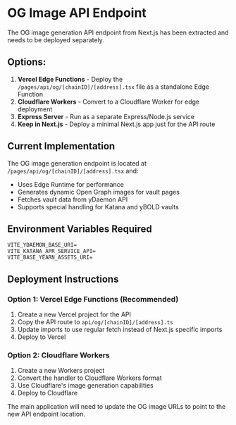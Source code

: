 # OG Image API Endpoint

The OG image generation API endpoint from Next.js has been extracted and needs to be deployed separately.

## Options:

1. **Vercel Edge Functions** - Deploy the `/pages/api/og/[chainID]/[address].tsx` file as a standalone Edge Function
2. **Cloudflare Workers** - Convert to a Cloudflare Worker for edge deployment
3. **Express Server** - Run as a separate Express/Node.js service
4. **Keep in Next.js** - Deploy a minimal Next.js app just for the API route

## Current Implementation

The OG image generation endpoint is located at `/pages/api/og/[chainID]/[address].tsx` and:
- Uses Edge Runtime for performance
- Generates dynamic Open Graph images for vault pages
- Fetches vault data from yDaemon API
- Supports special handling for Katana and yBOLD vaults

## Environment Variables Required

```
VITE_YDAEMON_BASE_URI=
VITE_KATANA_APR_SERVICE_API=
VITE_BASE_YEARN_ASSETS_URI=
```

## Deployment Instructions

### Option 1: Vercel Edge Functions (Recommended)

1. Create a new Vercel project for the API
2. Copy the API route to `api/og/[chainID]/[address].ts`
3. Update imports to use regular fetch instead of Next.js specific imports
4. Deploy to Vercel

### Option 2: Cloudflare Workers

1. Create a new Workers project
2. Convert the handler to Cloudflare Workers format
3. Use Cloudflare's image generation capabilities
4. Deploy to Cloudflare

The main application will need to update the OG image URLs to point to the new API endpoint location.